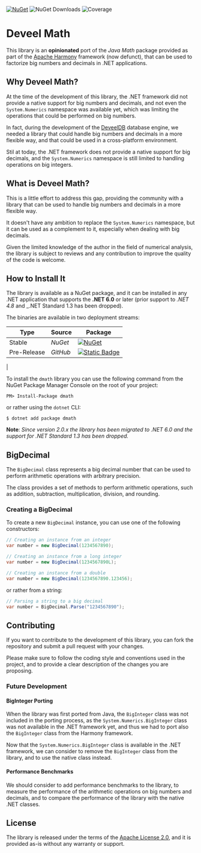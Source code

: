  [![NuGet](https://img.shields.io/nuget/v/dmath.svg?label=dmath&logo=nuget)](https://www.nuget.org/packages/dmath/) ![NuGet Downloads](https://img.shields.io/nuget/dt/dmath?logo=nuget&label=downloads) ![Coverage](https://img.shields.io/codecov/c/github/deveel/deveel-math?logo=codecov)



# Deveel Math

This library is an __opinionated__ port of the _Java Math_ package provided as part of the [Apache Harmony](https://harmony.apache.org/) framework (now defunct), that can be used to factorize big numbers and decimals in .NET applications.

## Why Deveel Math?

At the time of the development of this library, the .NET framework did not provide a native support for big numbers and decimals, and not even the `System.Numerics` namespace was available yet, which was limiting the operations that could be performed on big numbers.

In fact, during the development of the [DeveelDB](https://github.com/deveel/deveeldb) database engine, we needed a library that could handle big numbers and decimals in a more flexible way, and that could be used in a cross-platform environment.

Stil at today, the .NET framework does not provide a native support for big decimals, and the `System.Numerics` namespace is still limited to handling operations on big integers.

## What is Deveel Math?

This is a little effort to address this gap, providing the community with a library that can be used to handle big numbers and decimals in a more flexible way.

It doesn't have any ambition to replace the `System.Numerics` namespace, but it can be used as a complement to it, especially when dealing with big decimals.

Given the limited knowledge of the author in the field of numerical analysis, the library is subject to reviews and any contribution to improve the quality of the code is welcome.

## How to Install It

The library is available as a NuGet package, and it can be installed in any .NET application that supports the __.NET 6.0__ or later (prior support to _.NET 4.8_ and _.NET Standard 1.3 has been dropped).

The binaries are available in two deployment streams:

| Type | Source | Package |
|------|--------|---------|
| Stable | _NuGet_ | [![NuGet](https://img.shields.io/nuget/v/dmath.svg?label=dmath&logo=nuget)](https://www.nuget.org/packages/dmath/) |
| Pre-Release | _GitHub_ | [![Static Badge](https://img.shields.io/badge/prerelease-yellow?logo=nuget&label=dmath)](https://github.com/deveel/deveel-math/pkgs/nuget/dmath)
  |

To install the `dmath` library you can use the following command from the NuGet Package Manager Console on the root of your project:

```
PM> Install-Package dmath
```

or rather using the `dotnet` CLI:

```
$ dotnet add package dmath
```

__Note__: _Since version 2.0.x the library has been migrated to .NET 6.0 and the support for .NET Standard 1.3 has been dropped._

## BigDecimal

The `BigDecimal` class represents a big decimal number that can be used to perform arithmetic operations with arbitrary precision.

The class provides a set of methods to perform arithmetic operations, such as addition, subtraction, multiplication, division, and rounding.

### Creating a BigDecimal

To create a new `BigDecimal` instance, you can use one of the following constructors:

```csharp
// Creating an instance from an integer
var number = new BigDecimal(1234567890);

// Creating an instance from a long integer
var number = new BigDecimal(1234567890L);

// Creating an instance from a double
var number = new BigDecimal(1234567890.123456);
```

or rather from a string:

```csharp
// Parsing a string to a big decimal
var number = BigDecimal.Parse("1234567890");
```

## Contributing

If you want to contribute to the development of this library, you can fork the repository and submit a pull request with your changes.

Please make sure to follow the coding style and conventions used in the project, and to provide a clear description of the changes you are proposing.

### Future Development

#### BigInteger Porting

When the library was first ported from Java, the `BigInteger` class was not included in the porting process, as the `System.Numerics.BigInteger` class was not available in the .NET framework yet, and thus we had to port also the `BigInteger` class from the Harmony framework.

Now that the `System.Numerics.BigInteger` class is available in the .NET framework, we can consider to remove the `BigInteger` class from the library, and to use the native class instead.

#### Performance Benchmarks

We should consider to add performance benchmarks to the library, to measure the performance of the arithmetic operations on big numbers and decimals, and to compare the performance of the library with the native .NET classes.

## License

The library is released under the terms of the [Apache License 2.0](LICENSE), and it is provided as-is without any warranty or support.